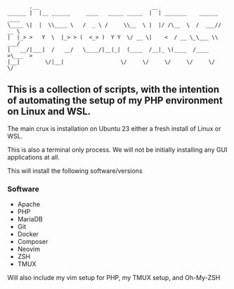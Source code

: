 ```
       .__                                    __
______ |  |__ ______     ____   _____ _____  |  | _______    ______ ____
\____ \|  |  \\____ \   /  _ \ /     \\__  \ |  |/ /\__  \  /  ___// __ \
|  |_> >   Y  \  |_> > (  <_> )  Y Y  \/ __ \|    <  / __ \_\___ \\  ___/
|   __/|___|  /   __/   \____/|__|_|  (____  /__|_ \(____  /____  >\___  >
|__|        \/|__|                  \/     \/     \/     \/     \/     \/

```

## This is a collection of scripts, with the intention of automating the setup of my PHP environment on Linux and WSL.

The main crux is installation on Ubuntu 23 either a fresh install of Linux or WSL.

This is also a terminal only process.  We will not be initially installing any GUI applications at all.

This will install the following software/versions


### Software

* Apache
* PHP
* MariaDB
* Git
* Docker
* Composer
* Neovim
* ZSH
* TMUX

Will also include my vim setup for PHP, my TMUX setup, and Oh-My-ZSH
